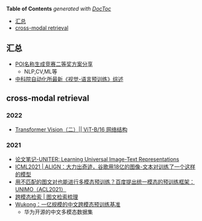 <!-- START doctoc generated TOC please keep comment here to allow auto update -->
<!-- DON'T EDIT THIS SECTION, INSTEAD RE-RUN doctoc TO UPDATE -->
**Table of Contents**  *generated with [DocToc](https://github.com/thlorenz/doctoc)*

- [汇总](#%E6%B1%87%E6%80%BB)
- [cross-modal retrieval](#cross-modal-retrieval)

<!-- END doctoc generated TOC please keep comment here to allow auto update -->



## 汇总
- [POI名称生成竞赛二等奖方案分享](https://mp.weixin.qq.com/s/b3cvQkGho8e98eXj02zs8w)
  - NLP,CV,ML等
- [中科院自动化所最新《视觉-语言预训练》综述](https://mp.weixin.qq.com/s/niESB3_5_0o2MPy6SvEZyA)


## cross-modal retrieval
### 2022
- [Transformer Vision（二）|| ViT-B/16 网络结构](https://blog.csdn.net/qq_56039091/article/details/124785401)

### 2021
- [论文笔记-UNITER: Learning Universal Image-Text Representations](https://www.jianshu.com/p/457e668715e4)
- [ICML2021 | ALIGN：大力出奇迹，谷歌用18亿的图像-文本对训练了一个这样的模型](https://blog.csdn.net/moxibingdao/article/details/120320356)
- [用不匹配的图文对也能进行多模态预训练？百度提出统一模态的预训练框架：UNIMO（ACL2021）](https://blog.csdn.net/moxibingdao/article/details/122532003)
- [跨模态检索 | 图文检索梳理](https://zhuanlan.zhihu.com/p/392385222)
- [Wukong：一亿规模的中文跨模态预训练基准](https://zhuanlan.zhihu.com/p/551622338)
  - 华为开源的中文多模态数据集